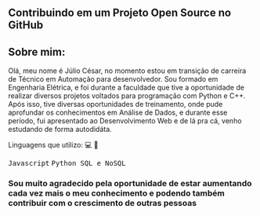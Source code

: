 ## Contribuindo em um Projeto Open Source no GitHub

## Sobre mim:

Olá, meu nome é Júlio César, no momento estou em transição de carreira de Técnico em Automação para desenvolvedor.
Sou formado em Engenharia Elétrica, e foi durante a faculdade que tive a oportunidade de realizar diversos projetos voltados
para programação com Python e C++. Após isso, tive diversas oportunidades de treinamento, onde pude aprofundar os conhecimentos 
em Análise de Dados, e durante esse período, fui apresentado ao Desenvolvimento Web e de lá pra cá, venho estudando de forma 
autodidáta.

Linguagens que utilizo:  💻 📖

<kbd>Javascript</kbd> 
<kbd> Python </kbd>
<kbd> SQL e NoSQL </kbd>

### Sou muito agradecido pela oportunidade de estar aumentando cada vez mais o meu conhecimento e podendo também contribuir com o crescimento de outras pessoas